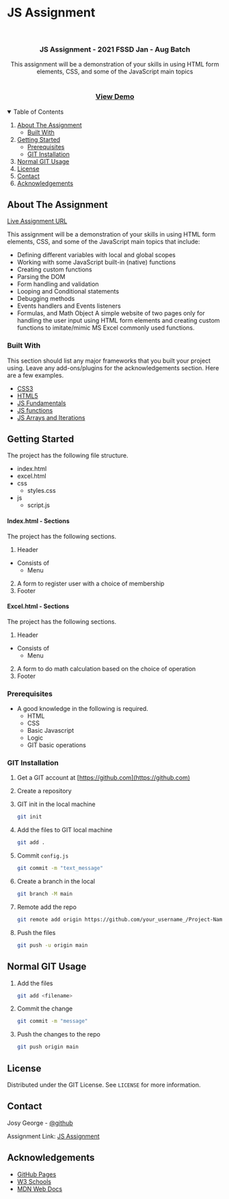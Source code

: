 # JS Assignment

<!-- ASSIGNMENT INTRO -->
<br />
<p>
  <h3 align="center">JS Assignment - 2021 FSSD Jan - Aug Batch</h3>

  <p align="center">
    This assignment will be a demonstration of your skills in using HTML form elements, CSS, and some of the JavaScript main topics
    <br />
    <br />
    <h3 align="center">
        <a href="https://josygeorge.github.io/JS-Assignment/">View Demo</a>
    </h3>
  </p>
</p>

<!-- TABLE OF CONTENTS -->
<details open="open">
  <summary>Table of Contents</summary>
  <ol>
    <li>
      <a href="#about-the-assignment">About The Assignment</a>
      <ul>
        <li><a href="#built-with">Built With</a></li>
      </ul>
    </li>
    <li>
      <a href="#getting-started">Getting Started</a>
      <ul>
        <li><a href="#prerequisites">Prerequisites</a></li>
        <li><a href="#git-installation">GIT Installation</a></li>
      </ul>
    </li>
    <li><a href="#normal-git-usage">Normal GIT Usage</a></li>
    <li><a href="#license">License</a></li>
    <li><a href="#contact">Contact</a></li>
    <li><a href="#acknowledgements">Acknowledgements</a></li>
  </ol>
</details>

<!-- ABOUT THE Assignment -->

## About The Assignment

[Live Assignment URL](https://josygeorge.github.io/JS-Assignment/)

This assignment will be a demonstration of your skills in using HTML form elements, CSS, and some of the JavaScript main topics that include:

- Defining different variables with local and global scopes
- Working with some JavaScript built-in (native) functions
- Creating custom functions
- Parsing the DOM
- Form handling and validation
- Looping and Conditional statements
- Debugging methods
- Events handlers and Events listeners
- Formulas, and Math Object
  A simple website of two pages only for handling the user input using HTML form elements and creating custom functions to imitate/mimic MS Excel commonly used functions.

### Built With

This section should list any major frameworks that you built your project using. Leave any add-ons/plugins for the acknowledgements section. Here are a few examples.

- [CSS3](https://www.w3schools.com/css/)
- [HTML5](https://www.w3schools.com/html/)
- [JS Fundamentals](https://www.w3schools.com/js/)
- [JS functions](https://developer.mozilla.org/en-US/docs/Web/JavaScript/Guide/Functions#defining_functions)
- [JS Arrays and Iterations](https://developer.mozilla.org/en-US/docs/Web/JavaScript/Guide/Loops_and_iteration)

<!-- GETTING STARTED -->

## Getting Started

The project has the following file structure.

- index.html
- excel.html
- css
  - styles.css
- js
  - script.js

#### Index.html - Sections

The project has the following sections.

1. Header

- Consists of
  - Menu

2. A form to register user with a choice of membership
3. Footer

#### Excel.html - Sections

The project has the following sections.

1. Header

- Consists of
  - Menu

2. A form to do math calculation based on the choice of operation
3. Footer

### Prerequisites

- A good knowledge in the following is required.
  - HTML
  - CSS
  - Basic Javascript
  - Logic
  - GIT basic operations

### GIT Installation

1. Get a GIT account at [https://github.com](https://github.com)
2. Create a repository

3. GIT init in the local machine
   ```sh
   git init
   ```
4. Add the files to GIT local machine
   ```sh
   git add .
   ```
5. Commit `config.js`
   ```sh
   git commit -m "text_message"
   ```
6. Create a branch in the local
   ```sh
   git branch -M main
   ```
7. Remote add the repo
   ```sh
   git remote add origin https://github.com/your_username_/Project-Name.git
   ```
8. Push the files
   ```sh
   git push -u origin main
   ```

<!-- USAGE EXAMPLES -->

## Normal GIT Usage

1. Add the files
   ```sh
   git add <filename>
   ```
2. Commit the change
   ```sh
   git commit -m "message"
   ```
3. Push the changes to the repo
   ```sh
   git push origin main
   ```

<!-- LICENSE -->

## License

Distributed under the GIT License. See `LICENSE` for more information.

<!-- CONTACT -->

## Contact

Josy George - [@github](https://github.com/josygeorge/)

Assignment Link: [JS Assignment](https://josygeorge.github.io/JS-Assignment/)

<!-- ACKNOWLEDGEMENTS -->

## Acknowledgements

- [GitHub Pages](https://pages.github.com)
- [W3 Schools](https://www.w3schools.com/js/js_functions.asp)
- [MDN Web Docs](https://developer.mozilla.org/en-US/docs/Web/JavaScript/Guide)
